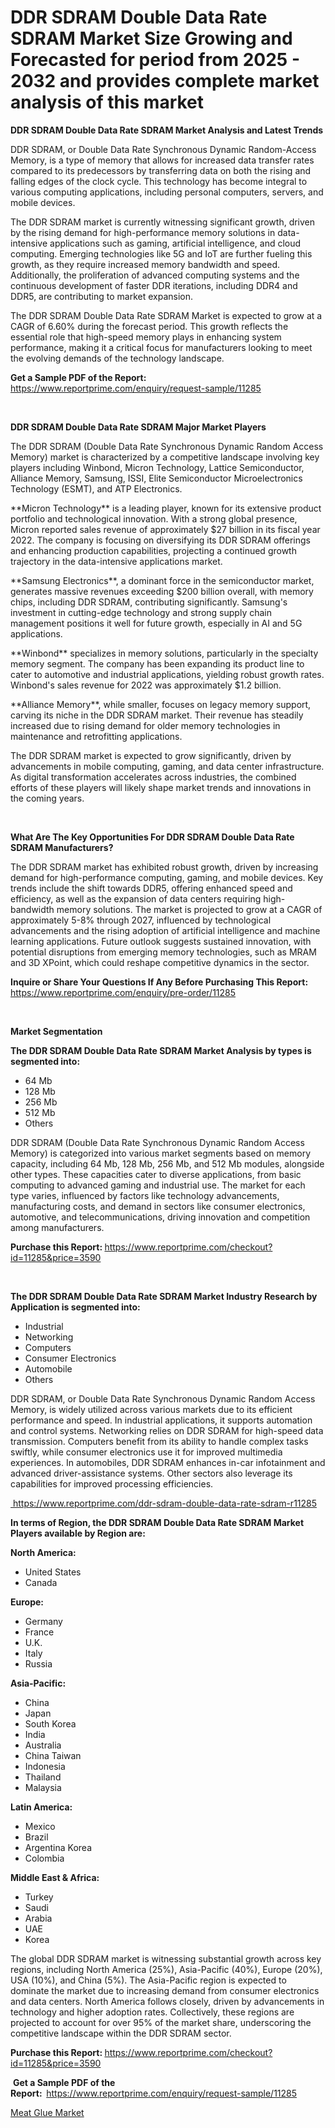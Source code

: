 <p><h1>DDR SDRAM Double Data Rate SDRAM Market Size Growing and Forecasted for period from 2025 - 2032 and provides complete market analysis of this market</h1></p><p><strong>DDR SDRAM Double Data Rate SDRAM Market Analysis and Latest Trends</strong></p>
<p><p>DDR SDRAM, or Double Data Rate Synchronous Dynamic Random-Access Memory, is a type of memory that allows for increased data transfer rates compared to its predecessors by transferring data on both the rising and falling edges of the clock cycle. This technology has become integral to various computing applications, including personal computers, servers, and mobile devices.</p><p>The DDR SDRAM market is currently witnessing significant growth, driven by the rising demand for high-performance memory solutions in data-intensive applications such as gaming, artificial intelligence, and cloud computing. Emerging technologies like 5G and IoT are further fueling this growth, as they require increased memory bandwidth and speed. Additionally, the proliferation of advanced computing systems and the continuous development of faster DDR iterations, including DDR4 and DDR5, are contributing to market expansion.</p><p>The DDR SDRAM Double Data Rate SDRAM Market is expected to grow at a CAGR of 6.60% during the forecast period. This growth reflects the essential role that high-speed memory plays in enhancing system performance, making it a critical focus for manufacturers looking to meet the evolving demands of the technology landscape.</p></p>
<p><strong>Get a Sample PDF of the Report:&nbsp;</strong> <a href="https://www.reportprime.com/enquiry/request-sample/11285?utm_campaign=3126&utm_medium=2&utm_source=Github&utm_content=ia&utm_term=20032025&utm_id=ddr-sdram-double-data-rate-sdram">https://www.reportprime.com/enquiry/request-sample/11285</a></p>
<p>&nbsp;</p>
<p><strong>DDR SDRAM Double Data Rate SDRAM Major Market Players</strong></p>
<p><p>The DDR SDRAM (Double Data Rate Synchronous Dynamic Random Access Memory) market is characterized by a competitive landscape involving key players including Winbond, Micron Technology, Lattice Semiconductor, Alliance Memory, Samsung, ISSI, Elite Semiconductor Microelectronics Technology (ESMT), and ATP Electronics. </p><p>**Micron Technology** is a leading player, known for its extensive product portfolio and technological innovation. With a strong global presence, Micron reported sales revenue of approximately $27 billion in its fiscal year 2022. The company is focusing on diversifying its DDR SDRAM offerings and enhancing production capabilities, projecting a continued growth trajectory in the data-intensive applications market.</p><p>**Samsung Electronics**, a dominant force in the semiconductor market, generates massive revenues exceeding $200 billion overall, with memory chips, including DDR SDRAM, contributing significantly. Samsung's investment in cutting-edge technology and strong supply chain management positions it well for future growth, especially in AI and 5G applications.</p><p>**Winbond** specializes in memory solutions, particularly in the specialty memory segment. The company has been expanding its product line to cater to automotive and industrial applications, yielding robust growth rates. Winbond's sales revenue for 2022 was approximately $1.2 billion.</p><p>**Alliance Memory**, while smaller, focuses on legacy memory support, carving its niche in the DDR SDRAM market. Their revenue has steadily increased due to rising demand for older memory technologies in maintenance and retrofitting applications.</p><p>The DDR SDRAM market is expected to grow significantly, driven by advancements in mobile computing, gaming, and data center infrastructure. As digital transformation accelerates across industries, the combined efforts of these players will likely shape market trends and innovations in the coming years.</p></p>
<p>&nbsp;</p>
<p><strong>What Are The Key Opportunities For DDR SDRAM Double Data Rate SDRAM Manufacturers?</strong></p>
<p><p>The DDR SDRAM market has exhibited robust growth, driven by increasing demand for high-performance computing, gaming, and mobile devices. Key trends include the shift towards DDR5, offering enhanced speed and efficiency, as well as the expansion of data centers requiring high-bandwidth memory solutions. The market is projected to grow at a CAGR of approximately 5-8% through 2027, influenced by technological advancements and the rising adoption of artificial intelligence and machine learning applications. Future outlook suggests sustained innovation, with potential disruptions from emerging memory technologies, such as MRAM and 3D XPoint, which could reshape competitive dynamics in the sector.</p></p>
<p><strong>Inquire or Share Your Questions If Any Before Purchasing This Report:</strong> <a href="https://www.reportprime.com/enquiry/pre-order/11285?utm_campaign=3126&utm_medium=2&utm_source=Github&utm_content=ia&utm_term=20032025&utm_id=ddr-sdram-double-data-rate-sdram">https://www.reportprime.com/enquiry/pre-order/11285</a></p>
<p>&nbsp;</p>
<p><strong>Market Segmentation</strong></p>
<p><strong>The DDR SDRAM Double Data Rate SDRAM Market Analysis by types is segmented into:</strong></p>
<p><ul><li>64 Mb</li><li>128 Mb</li><li>256 Mb</li><li>512 Mb</li><li>Others</li></ul></p>
<p><p>DDR SDRAM (Double Data Rate Synchronous Dynamic Random Access Memory) is categorized into various market segments based on memory capacity, including 64 Mb, 128 Mb, 256 Mb, and 512 Mb modules, alongside other types. These capacities cater to diverse applications, from basic computing to advanced gaming and industrial use. The market for each type varies, influenced by factors like technology advancements, manufacturing costs, and demand in sectors like consumer electronics, automotive, and telecommunications, driving innovation and competition among manufacturers.</p></p>
<p><strong>Purchase this Report:&nbsp;</strong><a href="https://www.reportprime.com/checkout?id=11285&price=3590&utm_campaign=3126&utm_medium=2&utm_source=Github&utm_content=ia&utm_term=20032025&utm_id=ddr-sdram-double-data-rate-sdram">https://www.reportprime.com/checkout?id=11285&price=3590</a></p>
<p>&nbsp;</p>
<p><strong>The DDR SDRAM Double Data Rate SDRAM Market Industry Research by Application is segmented into:</strong></p>
<p><ul><li>Industrial</li><li>Networking</li><li>Computers</li><li>Consumer Electronics</li><li>Automobile</li><li>Others</li></ul></p>
<p><p>DDR SDRAM, or Double Data Rate Synchronous Dynamic Random Access Memory, is widely utilized across various markets due to its efficient performance and speed. In industrial applications, it supports automation and control systems. Networking relies on DDR SDRAM for high-speed data transmission. Computers benefit from its ability to handle complex tasks swiftly, while consumer electronics use it for improved multimedia experiences. In automobiles, DDR SDRAM enhances in-car infotainment and advanced driver-assistance systems. Other sectors also leverage its capabilities for improved processing efficiencies.</p></p>
<p><a href="https://www.reportprime.com/ddr-sdram-double-data-rate-sdram-r11285?utm_campaign=3126&utm_medium=2&utm_source=Github&utm_content=ia&utm_term=20032025&utm_id=ddr-sdram-double-data-rate-sdram">&nbsp;https://www.reportprime.com/ddr-sdram-double-data-rate-sdram-r11285</a></p>
<p><strong>In terms of Region, the DDR SDRAM Double Data Rate SDRAM Market Players available by Region are:</strong></p>
<p>
    <p> <strong> North America: </strong>
        <ul>
            <li>United States</li>
            <li>Canada</li>
        </ul>
        </p> 
    <p> <strong> Europe: </strong>
        <ul>
            <li>Germany</li>
            <li>France</li>
            <li>U.K.</li>
            <li>Italy</li>
            <li>Russia</li>
        </ul>
        </p> 
    <p> <strong> Asia-Pacific: </strong>
        <ul>
            <li>China</li>
            <li>Japan</li>
            <li>South Korea</li>
            <li>India</li>
            <li>Australia</li>
            <li>China Taiwan</li>
            <li>Indonesia</li>
            <li>Thailand</li>
            <li>Malaysia</li>
        </ul>
        </p> 
    <p> <strong> Latin America: </strong>
        <ul>
            <li>Mexico</li>
            <li>Brazil</li>
            <li>Argentina Korea</li>
            <li>Colombia</li>
        </ul>
        </p> 
    <p> <strong> Middle East & Africa: </strong>
        <ul>
            <li>Turkey</li>
            <li>Saudi</li>
            <li>Arabia</li>
            <li>UAE</li>
            <li>Korea</li>
        </ul>
    </p>
    </p>
<p><p>The global DDR SDRAM market is witnessing substantial growth across key regions, including North America (25%), Asia-Pacific (40%), Europe (20%), USA (10%), and China (5%). The Asia-Pacific region is expected to dominate the market due to increasing demand from consumer electronics and data centers. North America follows closely, driven by advancements in technology and higher adoption rates. Collectively, these regions are projected to account for over 95% of the market share, underscoring the competitive landscape within the DDR SDRAM sector.</p></p>
<p><strong>Purchase this Report: </strong><a href="https://www.reportprime.com/checkout?id=11285&price=3590&utm_campaign=3126&utm_medium=2&utm_source=Github&utm_content=ia&utm_term=20032025&utm_id=ddr-sdram-double-data-rate-sdram">https://www.reportprime.com/checkout?id=11285&price=3590</a></p>
<p>&nbsp;<strong>Get a Sample PDF of the Report:&nbsp;&nbsp;</strong><a href="https://www.reportprime.com/enquiry/request-sample/11285?utm_campaign=3126&utm_medium=2&utm_source=Github&utm_content=ia&utm_term=20032025&utm_id=ddr-sdram-double-data-rate-sdram">https://www.reportprime.com/enquiry/request-sample/11285</a></p>
<p><strong></strong></p>
<p><p><a href="https://github.com/lizamflotow/Market-Research-Report-List-1/blob/main/meat-glue-market.md?utm_campaign=3126&utm_medium=2&utm_source=Github&utm_content=ia&utm_term=20032025&utm_id=ddr-sdram-double-data-rate-sdram">Meat Glue Market</a></p></p>